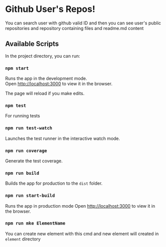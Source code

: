 # Github User's Repos!
You can search user with github valid ID and then you can see user's public repositories and repository containing files and readme.md content 

## Available Scripts
In the project directory, you can run:
### `npm start`

Runs the app in the development mode.  
Open  [http://localhost:3000](http://localhost:3000/)  to view it in the browser.

The page will reload if you make edits.  

### `npm test`
For running tests
### `npm run test-watch`
Launches the test runner in the interactive watch mode.  
### `npm run coverage`
Generate the test coverage.

### `npm run build`

Builds the app for production to the  `dist`  folder.

### `npm run start-build`
Runs the app in production mode
Open  [http://localhost:3000](http://localhost:3000/)  to view it in the browser.

### `npm run mke ElementName`
You can create new element with this cmd and new element will created in `element` directory 

